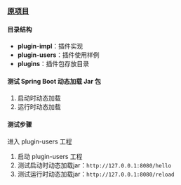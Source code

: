 ### [原项目](https://github.com/zlt2000/springs-boot-plugin-test)
#### 目录结构
- **plugin-impl**：插件实现
- **plugin-users**：插件使用样例
- **plugins**：插件包存放目录

#### 测试 Spring Boot 动态加载 Jar 包
1. 启动时动态加载
2. 运行时动态加载

#### 测试步骤
进入 plugin-users 工程
1. 启动 plugin-users 工程
2. 测试启动时动态加载jar：`http://127.0.0.1:8080/hello`
3. 测试运行时动态加载jar：`http://127.0.0.1:8080/reload`